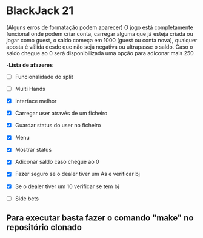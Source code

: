 # BlackJack 21

(Alguns erros de formatação podem aparecer)
O jogo está completamente funcional onde podem criar conta, carregar alguma que já esteja criada ou jogar como guest, o saldo começa em 1000 (guest ou conta nova), qualquer aposta é válida desde
que não seja negativa ou ultrapasse o saldo. Caso o saldo chegue ao 0 será disponibilizada uma opção para adiconar mais 250

-**Lista de afazeres**
- [ ] Funcionalidade do split 
- [ ] Multi Hands
- [x] Interface melhor
- [x] Carregar user através de um ficheiro
- [x] Guardar status do user no ficheiro
- [x] Menu
- [x] Mostrar status
- [x] Adiconar saldo caso chegue ao 0
- [x] Fazer seguro se o dealer tiver um Às e verificar bj
- [x] Se o dealer tiver um 10 verificar se tem bj
- [ ] Side bets


## Para executar basta fazer o comando **"make"** no repositório clonado

